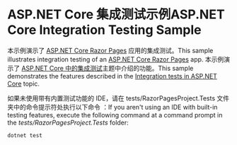 # <a name="aspnet-core-integration-testing-sample"></a><span data-ttu-id="b34af-101">ASP.NET Core 集成测试示例</span><span class="sxs-lookup"><span data-stu-id="b34af-101">ASP.NET Core Integration Testing Sample</span></span>

<span data-ttu-id="b34af-102">本示例演示了 [ASP.NET Core Razor Pages](https://docs.microsoft.com/aspnet/core/mvc/razor-pages) 应用的集成测试。</span><span class="sxs-lookup"><span data-stu-id="b34af-102">This sample illustrates integration testing of an [ASP.NET Core Razor Pages](https://docs.microsoft.com/aspnet/core/mvc/razor-pages) app.</span></span> <span data-ttu-id="b34af-103">本示例演示了 [ASP.NET Core 中的集成测试](https://docs.microsoft.com/aspnet/core/test/integration-tests)主题中介绍的功能。</span><span class="sxs-lookup"><span data-stu-id="b34af-103">This sample demonstrates the features described in the [Integration tests in ASP.NET Core](https://docs.microsoft.com/aspnet/core/test/integration-tests) topic.</span></span>

<span data-ttu-id="b34af-104">如果未使用带有内置测试功能的 IDE，请在 tests/RazorPagesProject.Tests 文件夹中的命令提示符处执行以下命令  ：</span><span class="sxs-lookup"><span data-stu-id="b34af-104">If you aren't using an IDE with built-in testing features, execute the following command at a command prompt in the *tests/RazorPagesProject.Tests* folder:</span></span>

```console
dotnet test
```
